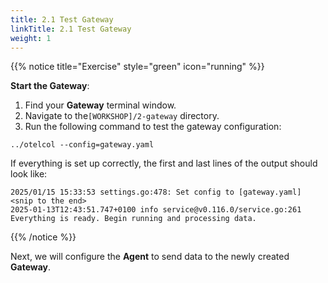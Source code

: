 ```yaml
---
title: 2.1 Test Gateway
linkTitle: 2.1 Test Gateway
weight: 1
---
```


{{% notice title="Exercise" style="green" icon="running" %}}

**Start the Gateway**:

1. Find your **Gateway** terminal window.
2. Navigate to the`[WORKSHOP]/2-gateway` directory.
3. Run the following command to test the gateway configuration:

```text
../otelcol --config=gateway.yaml
```

If everything is set up correctly, the first and last lines of the output should look like:

```text
2025/01/15 15:33:53 settings.go:478: Set config to [gateway.yaml]
<snip to the end>
2025-01-13T12:43:51.747+0100 info service@v0.116.0/service.go:261 Everything is ready. Begin running and processing data.
```

{{% /notice %}}

Next, we will configure the **Agent** to send data to the newly created **Gateway**.
